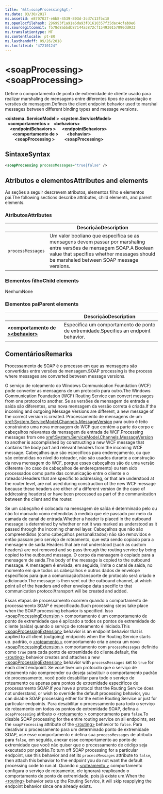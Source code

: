 ```yaml
---
title: '&lt;soapProcessing&gt;'
ms.date: 03/30/2017
ms.assetid: e8707027-e6b8-4539-893d-3cd7c13fbc18
ms.openlocfilehash: 296993f1a91a6da93f01610357f35dac4cfab9e6
ms.sourcegitcommit: fb78d8abbdb87144a3872cf154930157090dd933
ms.translationtype: MT
ms.contentlocale: pt-BR
ms.lasthandoff: 09/26/2018
ms.locfileid: "47210124"
---
```

# <a name="ltsoapprocessinggt"></a><span data-ttu-id="0a983-102">&lt;soapProcessing&gt;</span><span class="sxs-lookup"><span data-stu-id="0a983-102">&lt;soapProcessing&gt;</span></span>

<span data-ttu-id="0a983-103">Define o comportamento de ponto de extremidade de cliente usado para realizar marshaling de mensagens entre diferentes tipos de associação e versões de mensagem.</span><span class="sxs-lookup"><span data-stu-id="0a983-103">Defines the client endpoint behavior used to marshal messages between different binding types and message versions.</span></span>

<span data-ttu-id="0a983-104">**\<sistema. ServiceModel >** </span><span class="sxs-lookup"><span data-stu-id="0a983-104">**\<system.ServiceModel>** </span></span>  
<span data-ttu-id="0a983-105">&nbsp;&nbsp;**\<comportamentos >** </span><span class="sxs-lookup"><span data-stu-id="0a983-105">&nbsp;&nbsp;**\<behaviors>** </span></span>  
<span data-ttu-id="0a983-106">&nbsp;&nbsp;&nbsp;&nbsp;**\<endpointBehaviors >** </span><span class="sxs-lookup"><span data-stu-id="0a983-106">&nbsp;&nbsp;&nbsp;&nbsp;**\<endpointBehaviors>** </span></span>  
<span data-ttu-id="0a983-107">&nbsp;&nbsp;&nbsp;&nbsp;&nbsp;&nbsp;**\<comportamento de >** </span><span class="sxs-lookup"><span data-stu-id="0a983-107">&nbsp;&nbsp;&nbsp;&nbsp;&nbsp;&nbsp;**\<behavior>** </span></span>  
<span data-ttu-id="0a983-108">&nbsp;&nbsp;&nbsp;&nbsp;&nbsp;&nbsp;&nbsp;&nbsp;**\<soapProcessing >**</span><span class="sxs-lookup"><span data-stu-id="0a983-108">&nbsp;&nbsp;&nbsp;&nbsp;&nbsp;&nbsp;&nbsp;&nbsp;**\<soapProcessing>**</span></span>

## <a name="syntax"></a><span data-ttu-id="0a983-109">Sintaxe</span><span class="sxs-lookup"><span data-stu-id="0a983-109">Syntax</span></span>

```xml
<soapProcessing processMessages="true|false" />
```

## <a name="attributes-and-elements"></a><span data-ttu-id="0a983-110">Atributos e elementos</span><span class="sxs-lookup"><span data-stu-id="0a983-110">Attributes and elements</span></span>

<span data-ttu-id="0a983-111">As seções a seguir descrevem atributos, elementos filho e elementos pai.</span><span class="sxs-lookup"><span data-stu-id="0a983-111">The following sections describe attributes, child elements, and parent elements.</span></span>

### <a name="attributes"></a><span data-ttu-id="0a983-112">Atributos</span><span class="sxs-lookup"><span data-stu-id="0a983-112">Attributes</span></span>

|                   | <span data-ttu-id="0a983-113">Descrição</span><span class="sxs-lookup"><span data-stu-id="0a983-113">Description</span></span> |
| ----------------- | ----------- |
| `processMessages` | <span data-ttu-id="0a983-114">Um valor booliano que especifica se as mensagens devem passar por marshaling entre versões de mensagem SOAP.</span><span class="sxs-lookup"><span data-stu-id="0a983-114">A Boolean value that specifies whether messages should be marshaled between SOAP message versions.</span></span> |

### <a name="child-elements"></a><span data-ttu-id="0a983-115">Elementos filho</span><span class="sxs-lookup"><span data-stu-id="0a983-115">Child elements</span></span>

<span data-ttu-id="0a983-116">Nenhum</span><span class="sxs-lookup"><span data-stu-id="0a983-116">None</span></span>

### <a name="parent-elements"></a><span data-ttu-id="0a983-117">Elementos pai</span><span class="sxs-lookup"><span data-stu-id="0a983-117">Parent elements</span></span>

|     | <span data-ttu-id="0a983-118">Descrição</span><span class="sxs-lookup"><span data-stu-id="0a983-118">Description</span></span> |
| --- | ----------- |
| [<span data-ttu-id="0a983-119">**\<comportamento de >**</span><span class="sxs-lookup"><span data-stu-id="0a983-119">**\<behavior>**</span></span>](../../../../../docs/framework/configure-apps/file-schema/wcf/behavior-of-endpointbehaviors.md) | <span data-ttu-id="0a983-120">Especifica um comportamento de ponto de extremidade.</span><span class="sxs-lookup"><span data-stu-id="0a983-120">Specifies an endpoint behavior.</span></span> |

## <a name="remarks"></a><span data-ttu-id="0a983-121">Comentários</span><span class="sxs-lookup"><span data-stu-id="0a983-121">Remarks</span></span>

<span data-ttu-id="0a983-122">Processamento de SOAP é o processo em que as mensagens são convertidas entre versões de mensagem.</span><span class="sxs-lookup"><span data-stu-id="0a983-122">SOAP processing is the process where messages are converted between message versions.</span></span>

<span data-ttu-id="0a983-123">O serviço de roteamento do Windows Communication Foundation (WCF) pode converter as mensagens de um protocolo para outro.</span><span class="sxs-lookup"><span data-stu-id="0a983-123">The Windows Communication Foundation (WCF) Routing Service can convert messages from one protocol to another.</span></span> <span data-ttu-id="0a983-124">Se as versões de mensagem de entrada e saída são diferentes, uma nova mensagem da versão correta é criada.</span><span class="sxs-lookup"><span data-stu-id="0a983-124">If the incoming and outgoing Message Versions are different, a new message of the correct version is created.</span></span> <span data-ttu-id="0a983-125">Processamento de mensagens de um <xref:System.ServiceModel.Channels.MessageVersion> para outro é feito construindo uma nova mensagem do WCF que contém a parte do corpo e cabeçalhos relevantes da mensagem de entrada de WCF.</span><span class="sxs-lookup"><span data-stu-id="0a983-125">Processing messages from one <xref:System.ServiceModel.Channels.MessageVersion> to another is accomplished by constructing a new WCF message that contains the body part and relevant headers from the incoming WCF message.</span></span> <span data-ttu-id="0a983-126">Cabeçalhos que são específicos para endereçamento, ou que são entendidas no nível do roteador, não são usados durante a construção da nova mensagem do WCF, porque esses cabeçalhos são de uma versão diferente (no caso de cabeçalhos de endereçamento) ou tem sido processados como parte das comunicação entre o cliente e o roteador.</span><span class="sxs-lookup"><span data-stu-id="0a983-126">Headers that are specific to addressing, or that are understood at the router level, are not used during construction of the new WCF message because these headers are either of a different version (in the case of addressing headers) or have been processed as part of the communication between the client and the router.</span></span>

<span data-ttu-id="0a983-127">Se um cabeçalho é colocado na mensagem de saída é determinado pelo ou não foi marcado como entendidas à medida que ele passado por meio da camada de canal de entrada.</span><span class="sxs-lookup"><span data-stu-id="0a983-127">Whether a header is placed in the outbound message is determined by whether or not it was marked as understood as it passed through the incoming channel layer.</span></span> <span data-ttu-id="0a983-128">Cabeçalhos que não são compreendidos (como cabeçalhos personalizados) não são removidos e então passam pelo serviço de roteamento, que está sendo copiado para a mensagem de saída.</span><span class="sxs-lookup"><span data-stu-id="0a983-128">Headers that are not understood (such as custom headers) are not removed and so pass through the routing service by being copied to the outbound message.</span></span> <span data-ttu-id="0a983-129">O corpo da mensagem é copiado para a mensagem de saída.</span><span class="sxs-lookup"><span data-stu-id="0a983-129">The body of the message is copied to the outbound message.</span></span> <span data-ttu-id="0a983-130">A mensagem é enviada, em seguida, limite o canal de saída, no momento em que todos os cabeçalhos e outros dados de envelope específicos para que a comunicação/transporte de protocolo será criado e adicionado.</span><span class="sxs-lookup"><span data-stu-id="0a983-130">The message is then sent out the outbound channel, at which point all of the headers and other envelope data specific to that communication protocol/transport will be created and added.</span></span>

<span data-ttu-id="0a983-131">Essas etapas de processamento ocorrem quando o comportamento de processamento SOAP é especificado.</span><span class="sxs-lookup"><span data-stu-id="0a983-131">Such processing steps take place when the SOAP processing behavior is specified.</span></span> <span data-ttu-id="0a983-132">Isso [ \<soapProcessingExtension >](../../../../../docs/framework/configure-apps/file-schema/wcf/soapprocessing.md) comportamento é um comportamento de ponto de extremidade que é aplicado a todos os pontos de extremidade do cliente (saída) quando o serviço de roteamento é iniciado.</span><span class="sxs-lookup"><span data-stu-id="0a983-132">This [\<soapProcessingExtension>](../../../../../docs/framework/configure-apps/file-schema/wcf/soapprocessing.md) behavior is an endpoint behavior that is applied to all client (outgoing) endpoints when the Routing Service starts up.</span></span> <span data-ttu-id="0a983-133">padrão, o [ \<roteamento >](../../../../../docs/framework/configure-apps/file-schema/wcf/routing-of-servicebehavior.md) comportamento cria e anexa um novo [ \<soapProcessingExtension >](../../../../../docs/framework/configure-apps/file-schema/wcf/soapprocessing.md) comportamento com `processMessages` definida como `true` para cada ponto de extremidade do cliente.</span><span class="sxs-lookup"><span data-stu-id="0a983-133">default, the [\<routing>](../../../../../docs/framework/configure-apps/file-schema/wcf/routing-of-servicebehavior.md) behavior creates and attaches a new [\<soapProcessingExtension>](../../../../../docs/framework/configure-apps/file-schema/wcf/soapprocessing.md) behavior with `processMessages` set to `true` for each client endpoint.</span></span> <span data-ttu-id="0a983-134">Se você tiver um protocolo que o serviço de roteamento não compreender ou deseja substituir o comportamento padrão de processamento, você pode desabilitar para todo o serviço de roteamento ou apenas para pontos de extremidade específicos de processamento SOAP.</span><span class="sxs-lookup"><span data-stu-id="0a983-134">If you have a protocol that the Routing Service does not understand, or wish to override the default processing behavior, you can disable SOAP processing either for the entire Routing Service or just for particular endpoints.</span></span>  <span data-ttu-id="0a983-135">Para desabilitar o processamento para todo o serviço de roteamento em todos os pontos de extremidade SOAP, defina a `soapProcessing` atributo o [ \<roteamento >](../../../../../docs/framework/configure-apps/file-schema/wcf/routing-of-servicebehavior.md) comportamento para `false`.</span><span class="sxs-lookup"><span data-stu-id="0a983-135">To disable SOAP processing for the entire routing service on all endpoints, set the `soapProcessing` attribute of the [\<routing>](../../../../../docs/framework/configure-apps/file-schema/wcf/routing-of-servicebehavior.md) behavior to `false`.</span></span> <span data-ttu-id="0a983-136">Para desativar o processamento para um determinado ponto de extremidade SOAP, use esse comportamento e defina sua `processMessages` de atributo para `false`, em seguida, anexar esse comportamento ao ponto de extremidade que você não quiser que o processamento de código seja executado por padrão.</span><span class="sxs-lookup"><span data-stu-id="0a983-136">To turn off SOAP processing for a particular endpoint, use this behavior and set its `processMessages` attribute to `false`, then attach this behavior to the endpoint you do not want the default processing code to run at.</span></span>  <span data-ttu-id="0a983-137">Quando o [ \<roteamento >](../../../../../docs/framework/configure-apps/file-schema/wcf/routing-of-servicebehavior.md) comportamento configura o serviço de roteamento, ele ignorará reaplicando o comportamento de ponto de extremidade, pois já existe um.</span><span class="sxs-lookup"><span data-stu-id="0a983-137">When the [\<routing>](../../../../../docs/framework/configure-apps/file-schema/wcf/routing-of-servicebehavior.md) behavior sets up the Routing Service, it will skip reapplying the endpoint behavior since one already exists.</span></span>
